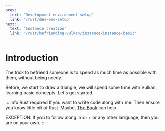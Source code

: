 ```yaml
---
prev:
  text: 'Development environment setup'
  link: '/rust/dev-env-setup'
next:
  text: 'Instance creation'
  link: '/rust/befriending-vulkan/instance/instance-basic'
---
```


# Introduction
The trick to befriend someone is to spend as much time as possible with them, without being needy.

Before, we start to draw a triangle, we will spend some time with Vulkan, learning basic concepts. Let's get started.

::: info Rust required
If you want to write code along with me. Then ensure you know little bit of Rust. Maybe, [The Book](https://doc.rust-lang.org/book/) can help.

EXCEPTION: If you to follow along in c++ or any other language, then you are on your own.
:::
